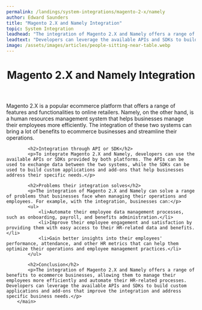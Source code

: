 ```yaml
---
permalink: /landings/system-integrations/magento-2-x/namely
author: Edward Saunders
title: "Magento 2.X and Namely Integration"
topic: System Integration
leadhead: "The integration of Magento 2.X and Namely offers a range of benefits to ecommerce businesses, allowing them to manage their employees more efficiently and automate their HR-related processes"
leadtext: "Developers can leverage the available APIs and SDKs to build custom applications and add-ons that improve the integration and address specific business needs."
image: /assets/images/articles/people-sitting-near-table.webp
---
```

<div class="arttext">		<header>
			<h1>Magento 2.X and Namely Integration</h1>
		</header>
		<main>
			<p>Magento 2.X is a popular ecommerce platform that offers a range of features and functionalities to online retailers. Namely, on the other hand, is a human resources management system that helps businesses manage their employees more efficiently. The integration of these two systems can bring a lot of benefits to ecommerce businesses and streamline their operations.</p>
			
			<h2>Integration through API or SDK</h2>
			<p>To integrate Magento 2.X and Namely, developers can use the available APIs or SDKs provided by both platforms. The APIs can be used to exchange data between the two systems, while the SDKs can be used to build custom applications and add-ons that help businesses address their specific needs.</p>
			
			<h2>Problems their integration solves</h2>
			<p>The integration of Magento 2.X and Namely can solve a range of problems that businesses face when managing their operations and employees. For example, with the integration, businesses can:</p>
			<ul>
				<li>Automate their employee data management processes, such as onboarding, payroll, and benefits administration.</li>
				<li>Improve their employee engagement and satisfaction by providing them with easy access to their HR-related data and benefits.</li>
				<li>Gain better insights into their employees' performance, attendance, and other HR metrics that can help them optimize their operations and employee management practices.</li>
			</ul>
			
			<h2>Conclusion</h2>
			<p>The integration of Magento 2.X and Namely offers a range of benefits to ecommerce businesses, allowing them to manage their employees more efficiently and automate their HR-related processes. Developers can leverage the available APIs and SDKs to build custom applications and add-ons that improve the integration and address specific business needs.</p>
		</main>
</div>